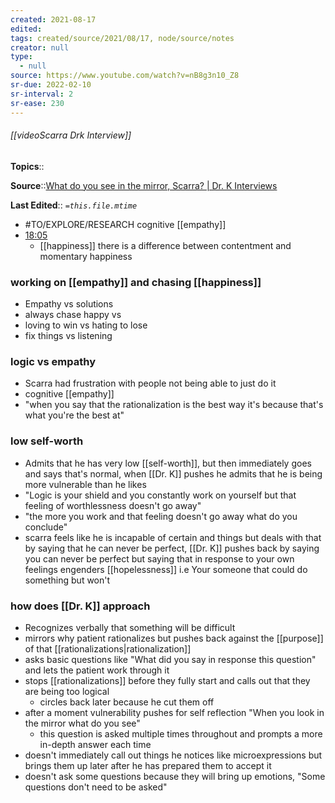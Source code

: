 ```yaml
---
created: 2021-08-17
edited: 
tags: created/source/2021/08/17, node/source/notes
creator: null
type:
  - null
source: https://www.youtube.com/watch?v=nB8g3n10_Z8
sr-due: 2022-02-10
sr-interval: 2
sr-ease: 230
---
```


###### [[videoScarra Drk Interview]]

**Topics**:: 

**Source**::[What do you see in the mirror, Scarra? | Dr. K Interviews](https://www.youtube.com/watch?v=nB8g3n10_Z8)

**Last Edited**:: *`=this.file.mtime`*

- #TO/EXPLORE/RESEARCH cognitive [[empathy]]
-  [18:05](https://www.youtube.com/watch?v=nB8g3n10_Z8#t=1085.282509721527)
	- [[happiness]] there is a difference between contentment and momentary happiness
### working on [[empathy]] and chasing [[happiness]]
- Empathy vs solutions
- always chase happy vs 
- loving to win vs hating to lose
- fix things vs listening
### logic vs empathy
- Scarra had frustration with people not being able to just do it
- cognitive [[empathy]]
- "when you say that the rationalization is the best way it's because that's what you're the best at"
### low self-worth
- Admits that he has very low [[self-worth]], but then immediately goes and says that's normal, when [[Dr. K]] pushes he admits that he is being more vulnerable than he likes 
- "Logic is your shield and you constantly work on yourself but that feeling of worthlessness doesn't go away"
- "the more you work and that feeling doesn't go away what do you conclude"
- scarra feels like he is incapable of certain and things but deals with that by saying that he can never be perfect, [[Dr. K]] pushes back by saying you can never be perfect but saying that in response to your own feelings engenders [[hopelessness]] i.e Your someone that could do something but won't 
### how does [[Dr. K]] approach 
- Recognizes verbally that something will be difficult
- mirrors why patient rationalizes but pushes back against the [[purpose]] of that [[rationalizations|rationalization]]
- asks basic questions like "What did you say in response this question" and lets the patient work through it 
- stops [[rationalizations]] before they fully start and calls out that they are being too logical 
	- circles back later because he cut them off 
- after a moment vulnerability pushes for self reflection "When you look in the mirror what do you see"
	- this question is asked multiple times throughout and prompts a more in-depth answer each time
- doesn't immediately call out things he notices like microexpressions but brings them up later after he has prepared them to accept it
- doesn't ask some questions because they will bring up emotions, "Some questions don't need to be asked"
